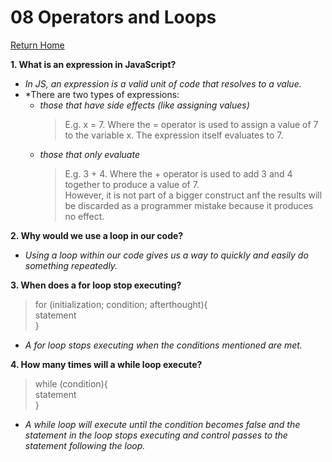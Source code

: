 # 08 Operators and Loops

[Return Home](https://rachaelh25.github.io/reading-notes/)

**1. What is an expression in JavaScript?**  

- *In JS, an expression is a valid unit of code that resolves to a value.*  
- *There are two types of expressions:  
  - *those that have side effects (like assigning values)*  
    > E.g. x = 7. Where the = operator is used to assign a value of 7 to the variable x. The expression itself evaluates to 7.
  - *those that only evaluate*  
    > E.g. 3 + 4. Where the + operator is used to add 3 and 4 together to produce a value of 7.  
    However, it is not part of a bigger construct anf the results will be discarded as a programmer mistake because it produces no effect.

**2. Why would we use a loop in our code?**  

- *Using a loop within our code gives us a way to quickly and easily do something repeatedly.*

**3. When does a for loop stop executing?**  
> for (initialization; condition; afterthought){  
  statement  
  }

- *A for loop stops executing when the conditions mentioned are met.*  

**4. How many times will a while loop execute?**  
> while (condition){  
  statement  
}

- *A while loop will execute until the condition becomes false and the statement in the loop stops executing and control passes to the statement following the loop.*  
